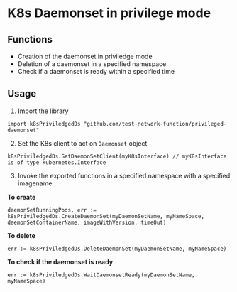 # K8s Daemonset in privilege mode

## Functions

- Creation of the daemonset in priviledge mode
- Deletion of a daemonset in a specified namespace
- Check if a daemonset is ready within a specified time


## Usage

1. Import the library

```
import k8sPriviledgedDs "github.com/test-network-function/privileged-daemonset"
```

2. Set the K8s client to act on `Daemonset` object

``` 
k8sPriviledgedDs.SetDaemonSetClient(myK8sInterface) // myK8sInterface is of type kubernetes.Interface
```

3. Invoke the exported functions in a specified namespace with a specified imagename

**To create**

``` 
daemonSetRunningPods, err := k8sPriviledgedDs.CreateDaemonSet(myDaemonSetName, myNameSpace, daemonSetContainerName, imageWithVersion, timeOut)
```

**To delete**

``` 
err := k8sPriviledgedDs.DeleteDaemonSet(myDaemonSetName, myNameSpace)
```

**To check if the daemonset is ready**

``` 
err := k8sPriviledgedDs.WaitDaemonsetReady(myDaemonSetName, myNameSpace)
```

